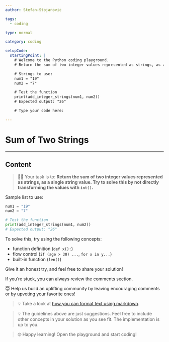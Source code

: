 ```yaml
---
author: Stefan-Stojanovic

tags:
  - coding

type: normal

category: coding

setupCode:
  startingPoint: |
    # Welcome to the Python coding playground.
    # Return the sum of two integer values represented as strings, as a single string value. Try to solve this by not directly transforming the values with `int()`.

    # Strings to use:
    num1 = "19"
    num2 = "7"

    # Test the function
    print(add_integer_strings(num1, num2))  
    # Expected output: "26"

    # Type your code here:

---
```


# Sum of Two Strings

---

## Content

> 👩‍💻 Your task is to: **Return the sum of two integer values represented as strings, as a single string value. Try to solve this by not directly transforming the values with `int()`.**

Sample list to use:
```python
num1 = "19"
num2 = "7"

# Test the function
print(add_integer_strings(num1, num2))  
# Expected output: "26"
```

To solve this, try using the following concepts:
- function definition (`def x():`)
- flow control (`if (age > 30) ...`, `for x in y...`)
- built-in function (`len()`)

Give it an honest try, and feel free to share your solution!

If you’re stuck, you can always review the comments section.

😇 Help us build an uplifting community by leaving encouraging comments or by upvoting your favorite ones!

> 💡 Take a look at [how you can format text using markdown](https://www.enki.com/glossary/general/markdown-formatting).

> 💡 The guidelines above are just suggestions. Feel free to include other concepts in your solution as you see fit. The implementation is up to you.

> 🤓 Happy learning! Open the playground and start coding!
